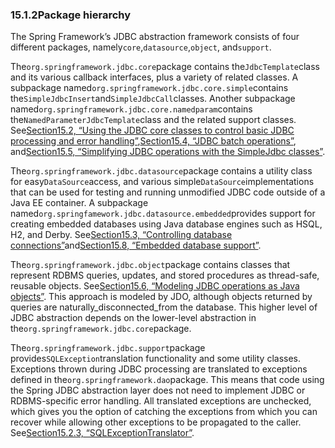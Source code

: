 ### 15.1.2Package hierarchy

The Spring Framework’s JDBC abstraction framework consists of four different packages, namely`core`,`datasource`,`object`, and`support`.

The`org.springframework.jdbc.core`package contains the`JdbcTemplate`class and its various callback interfaces, plus a variety of related classes. A subpackage named`org.springframework.jdbc.core.simple`contains the`SimpleJdbcInsert`and`SimpleJdbcCall`classes. Another subpackage named`org.springframework.jdbc.core.namedparam`contains the`NamedParameterJdbcTemplate`class and the related support classes. See[Section15.2, “Using the JDBC core classes to control basic JDBC processing and error handling”](http://docs.spring.io/spring/docs/5.0.0.M5/spring-framework-reference/html/jdbc.html#jdbc-core),[Section15.4, “JDBC batch operations”](http://docs.spring.io/spring/docs/5.0.0.M5/spring-framework-reference/html/jdbc.html#jdbc-advanced-jdbc), and[Section15.5, “Simplifying JDBC operations with the SimpleJdbc classes”](http://docs.spring.io/spring/docs/5.0.0.M5/spring-framework-reference/html/jdbc.html#jdbc-simple-jdbc).

The`org.springframework.jdbc.datasource`package contains a utility class for easy`DataSource`access, and various simple`DataSource`implementations that can be used for testing and running unmodified JDBC code outside of a Java EE container. A subpackage named`org.springfamework.jdbc.datasource.embedded`provides support for creating embedded databases using Java database engines such as HSQL, H2, and Derby. See[Section15.3, “Controlling database connections”](http://docs.spring.io/spring/docs/5.0.0.M5/spring-framework-reference/html/jdbc.html#jdbc-connections)and[Section15.8, “Embedded database support”](http://docs.spring.io/spring/docs/5.0.0.M5/spring-framework-reference/html/jdbc.html#jdbc-embedded-database-support).

The`org.springframework.jdbc.object`package contains classes that represent RDBMS queries, updates, and stored procedures as thread-safe, reusable objects. See[Section15.6, “Modeling JDBC operations as Java objects”](http://docs.spring.io/spring/docs/5.0.0.M5/spring-framework-reference/html/jdbc.html#jdbc-object). This approach is modeled by JDO, although objects returned by queries are naturally_disconnected_from the database. This higher level of JDBC abstraction depends on the lower-level abstraction in the`org.springframework.jdbc.core`package.

The`org.springframework.jdbc.support`package provides`SQLException`translation functionality and some utility classes. Exceptions thrown during JDBC processing are translated to exceptions defined in the`org.springframework.dao`package. This means that code using the Spring JDBC abstraction layer does not need to implement JDBC or RDBMS-specific error handling. All translated exceptions are unchecked, which gives you the option of catching the exceptions from which you can recover while allowing other exceptions to be propagated to the caller. See[Section15.2.3, “SQLExceptionTranslator”](http://docs.spring.io/spring/docs/5.0.0.M5/spring-framework-reference/html/jdbc.html#jdbc-SQLExceptionTranslator).

